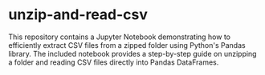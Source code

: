 # unzip-and-read-csv
This repository contains a Jupyter Notebook demonstrating how to efficiently extract CSV files from a zipped folder using Python's Pandas library. The included notebook provides a step-by-step guide on unzipping a folder and reading CSV files directly into Pandas DataFrames.

